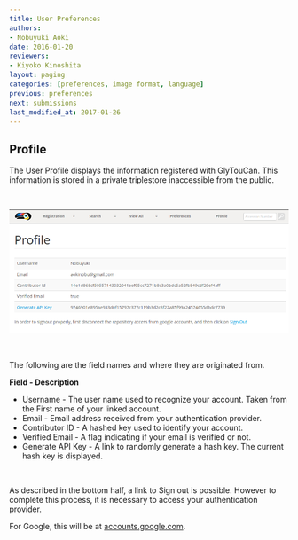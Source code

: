 ```yaml
---
title: User Preferences
authors:
- Nobuyuki Aoki
date: 2016-01-20
reviewers:
- Kiyoko Kinoshita
layout: paging
categories: [preferences, image format, language]
previous: preferences
next: submissions
last_modified_at: 2017-01-26
---
```


Profile
------------
  The User Profile displays the information registered with GlyTouCan.  This information is stored in a private triplestore inaccessible from the public.

<br>

![User Preferences](/images/manual/profile-details.png)

<br>

The following are the field names and where they are originated from.

**Field - Description**

* Username - The user name used to recognize your account.  Taken from the First name of your linked account.  
* Email - Email address received from your authentication provider.  
* Contributor ID - A hashed key used to identify your account.  
* Verified Email - A flag indicating if your email is verified or not.  
* Generate API Key - A link to randomly generate a hash key.  The current hash key is displayed.  

<br>

As described in the bottom half, a link to Sign out is possible.  However to complete this process, it is necessary to access your authentication provider.  

For Google, this will be at [accounts.google.com](http://accounts.google.com).

<br>

<div id='discourse-comments'></div>

<script type="text/javascript">
  DiscourseEmbed = { discourseUrl: 'http://test.discourse.glytoucan.org/',
                     discourseEmbedUrl: 'http://code.glytoucan.org/manual/profile/' };

  (function() {
    var d = document.createElement('script'); d.type = 'text/javascript'; d.async = true;
    d.src = DiscourseEmbed.discourseUrl + 'javascripts/embed.js';
    (document.getElementsByTagName('head')[0] || document.getElementsByTagName('body')[0]).appendChild(d);
  })();
</script>

<br>

<br>
